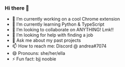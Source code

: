 ### Hi there 👋


<!--**andreaalmanza/andreaalmanza** is a ✨ _special_ ✨ repository because its `README.md` (this file) appears on your GitHub profile.

Here are some ideas to get you started:
-->

- 🔭 I’m currently working on a cool Chrome extension
- 🌱 I’m currently learning Python & TypeScript
- 👯 I’m looking to collaborate on ANYTHING! Lmk!!
- 🤔 I’m looking for help with finding a job
- 💬 Ask me about my past projects
- 📫 How to reach me: Discord @ andrea#7074
- 😄 Pronouns: she/her/ella
- ⚡ Fun fact: bjj noobie


